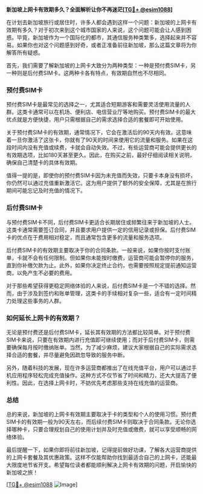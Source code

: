 **新加坡上网卡有效期多久？全面解析让你不再迷茫[[TG💪+ @esim1088](https://t.me/s/esim1088)]**

在计划去新加坡旅行或居住时，许多人都会遇到这样一个问题：新加坡的上网卡有效期有多久？对于初次来到这个城市国家的人来说，这个问题可能会让人感到困惑。毕竟，新加坡作为一个国际化的都市，其通信服务种类繁多，选择起来并不容易。如果你也对这个问题感到好奇，或者正准备前往新加坡，那么这篇文章将为你解答所有疑惑。

首先，我们需要了解新加坡的上网卡大致分为两种类型：一种是预付费SIM卡，另一种则是后付费SIM卡。这两种卡各有特点，有效期自然也不尽相同。

### 预付费SIM卡

预付费SIM卡是最常见的选择之一，尤其适合短期游客和需要灵活使用流量的人群。这类卡通常可以在机场、便利店、电信营业厅等地购买。预付费SIM卡的最大优点就是方便快捷，用户只需根据自己的需求选择合适的套餐即可开始使用。

关于预付费SIM卡的有效期，通常情况下，它会在激活后的90天内有效。这意味着一旦你激活了这张卡，你就有了90天的时间来使用它的流量和服务。如果在这段时间内没有充值或续费，卡就会自动失效。不过，有些运营商可能会提供更长的有效期选项，比如180天甚至更久。因此，在购买之前，最好仔细阅读相关说明，确保自己清楚卡的具体有效期。

值得一提的是，即使你的预付费SIM卡因为未充值而失效，只要卡本身没有损坏，你仍然可以通过充值重新激活它。这为用户提供了额外的安全保障，尤其是在旅行期间可能忘记及时充值的情况下。

### 后付费SIM卡

与预付费SIM卡不同，后付费SIM卡更适合长期居住或频繁往来于新加坡的人士。这类卡通常需要签订合同，并且要求用户提供一定的信用记录或担保。后付费SIM卡的优点在于费用相对稳定，而且通常包含更多的流量和服务选项。

后付费SIM卡的有效期主要取决于你的合同条款。一般来说，如果你按时支付账单，卡就不会有任何限制。但如果你未能按时缴费，运营商可能会暂停你的服务，直到你补缴欠款为止。此外，如果你决定终止合约，也需要按照规定提前通知运营商，以免产生不必要的费用。

对于那些希望获得更稳定网络体验的人来说，后付费SIM卡是一个不错的选择。然而，由于涉及到签约和账单管理，这类卡的手续相对复杂一些，适合有一定时间精力处理这些事务的人群。

### 如何延长上网卡的有效期？

无论是预付费还是后付费SIM卡，延长其有效期的方法都比较简单。对于预付费SIM卡来说，只要在有效期内进行充值即可继续使用；而对于后付费SIM卡，则需要确保每月按时缴纳账单。当然，为了减少麻烦，建议大家根据自己的实际需求选择合适的套餐，并尽量避免因疏忽导致的服务中断。

另外，随着科技的发展，现在许多运营商都推出了在线充值平台，用户可以通过手机应用程序轻松完成充值操作。这种方式不仅节省了时间和精力，还大大提高了便利性。因此，在选择上网卡时，不妨优先考虑那些支持在线充值的运营商。

### 总结

总的来说，新加坡的上网卡有效期主要取决于卡的类型和个人的使用习惯。预付费SIM卡的有效期一般为90天左右，而后续付费SIM卡则取决于合同条款。无论你选择哪种卡，只要合理规划自己的使用计划并及时充值或缴费，就可以享受顺畅的网络体验。

最后提醒一下，如果你即将前往新加坡，记得提前做好功课，了解各大运营商提供的上网卡套餐及其优惠政策。这样不仅能帮助你找到最适合自己的上网卡，还能最大限度地节省开支。希望每位读者都能顺利解决上网卡有效期的问题，开启愉快的新加坡之旅！

[[TG💪+ @esim1088](https://t.me/s/esim1088) ![Image](https://i.postimg.cc/4NQfJmqS/Snipaste-2025-05-13-00-14-12.png)]